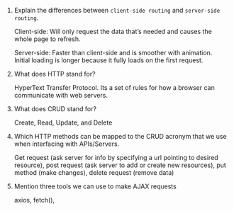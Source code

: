 1.  Explain the differences between `client-side routing` and `server-side routing`.

    Client-side: Will only request the data that’s needed and causes the whole page to refresh.

    Server-side: Faster than client-side and is smoother with animation. Initial loading is longer because it fully loads on the first request.

2.  What does HTTP stand for?

    HyperText Transfer Protocol. Its a set of rules for how a browser can communicate with web servers.

3.  What does CRUD stand for?

    Create, Read, Update, and Delete

4.  Which HTTP methods can be mapped to the CRUD acronym that we use when interfacing with APIs/Servers.

    Get request (ask server for info by specifying a url pointing to desired resource), post request (ask server to add or create new resources), put method (make changes), delete request (remove data)

5.  Mention three tools we can use to make AJAX requests

    axios, fetch(),
